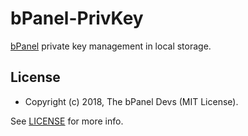 bPanel-PrivKey
====

[bPanel][bpanel] private key management in local storage.

## License
- Copyright (c) 2018, The bPanel Devs (MIT License).

See [LICENSE][LICENSE] for more info.

[LICENSE]: ./LICENSE
[bpanel]: https://github.com/bpanel-org/bpanel
